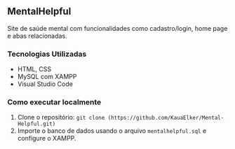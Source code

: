 ## MentalHelpful
Site de saúde mental com funcionalidades como cadastro/login, home page e abas relacionadas.

### Tecnologias Utilizadas
- HTML, CSS
- MySQL com XAMPP
- Visual Studio Code

### Como executar localmente
1. Clone o repositório: `git clone (https://github.com/KauaElker/Mental-Helpful.git)`
2. Importe o banco de dados usando o arquivo `mentalhelpful.sql` e configure o XAMPP.
